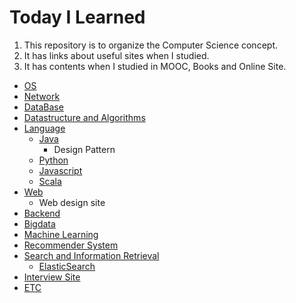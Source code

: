 # Today I Learned

1. This repository is to organize the Computer Science concept. 
2. It has links about useful sites when I studied.
3. It has contents when I studied in MOOC, Books and Online Site. 

* [OS](./os.md)
* [Network](./network.md)
* [DataBase](./db.md)
* [Datastructure and Algorithms](./dataStructure_algorithms.md)
* [Language](./language/README.md)
  * [Java](./language/java.md)
    * Design Pattern
  * [Python](./language/python.md)
  * [Javascript](./language/javascript.md)
  * [Scala](./language/scala.md)
* [Web](./web.md)
  * Web design site
* [Backend](./backend.md)
* [Bigdata](./bigdata.md)
* [Machine Learning](./ml.md)
* [Recommender System](./recsys.md)
* [Search and Information Retrieval](./search_ir/README.md)
  * [ElasticSearch](./search_ir/elasticsearch.md)
* [Interview Site](./intervew_site.md)
* [ETC](./etc.md)
